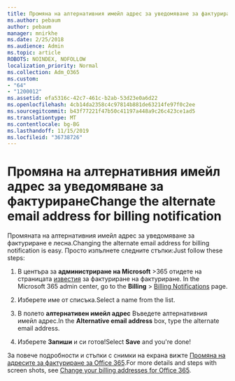 ```yaml
---
title: Промяна на алтернативния имейл адрес за уведомяване за фактуриране
ms.author: pebaum
author: pebaum
manager: mnirkhe
ms.date: 2/25/2018
ms.audience: Admin
ms.topic: article
ROBOTS: NOINDEX, NOFOLLOW
localization_priority: Normal
ms.collection: Adm_O365
ms.custom:
- "64"
- "1200012"
ms.assetid: efa5316c-42c7-461c-b2ab-53d23e0a6d22
ms.openlocfilehash: 4cb14da2358c4c97814b881de63214fe97f0c2ee
ms.sourcegitcommit: b43f77221f47b50c41197a448a9c26c423ce1ad5
ms.translationtype: MT
ms.contentlocale: bg-BG
ms.lasthandoff: 11/15/2019
ms.locfileid: "36738726"
---
```

# <a name="change-the-alternate-email-address-for-billing-notification"></a><span data-ttu-id="30ccd-102">Промяна на алтернативния имейл адрес за уведомяване за фактуриране</span><span class="sxs-lookup"><span data-stu-id="30ccd-102">Change the alternate email address for billing notification</span></span>

<span data-ttu-id="30ccd-103">Промяната на алтернативния имейл адрес за уведомяване за фактуриране е лесна.</span><span class="sxs-lookup"><span data-stu-id="30ccd-103">Changing the alternate email address for billing notification is easy.</span></span> <span data-ttu-id="30ccd-104">Просто изпълнете следните стъпки:</span><span class="sxs-lookup"><span data-stu-id="30ccd-104">Just follow these steps:</span></span>
  
1. <span data-ttu-id="30ccd-105">В центъра за **администриране на Microsoft** \>365 отидете на страницата [известия](https://go.microsoft.com/fwlink/p/?linkid=853212) за фактуриране на фактуриране.  </span><span class="sxs-lookup"><span data-stu-id="30ccd-105">In the Microsoft 365 admin center, go to the **Billing** \>  [Billing Notifications](https://go.microsoft.com/fwlink/p/?linkid=853212) page.</span></span>

2. <span data-ttu-id="30ccd-106">Изберете име от списъка.</span><span class="sxs-lookup"><span data-stu-id="30ccd-106">Select a name from the list.</span></span>

3. <span data-ttu-id="30ccd-107">В полето **алтернативен имейл адрес** Въведете алтернативния имейл адрес.</span><span class="sxs-lookup"><span data-stu-id="30ccd-107">In the **Alternative email address** box, type the alternate email address.</span></span>

4. <span data-ttu-id="30ccd-108">Изберете **Запиши** и си готов!</span><span class="sxs-lookup"><span data-stu-id="30ccd-108">Select **Save** and you're done!</span></span>

<span data-ttu-id="30ccd-109">За повече подробности и стъпки с снимки на екрана вижте [Промяна на адресите за фактуриране за Office 365](https://docs.microsoft.com/office365/admin/subscriptions-and-billing/change-your-billing-addresses).</span><span class="sxs-lookup"><span data-stu-id="30ccd-109">For more details and steps with screen shots, see [Change your billing addresses for Office 365](https://docs.microsoft.com/office365/admin/subscriptions-and-billing/change-your-billing-addresses).</span></span>
  